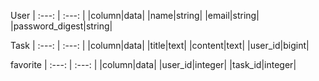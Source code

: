 User
| :---: | :---: |
|column|data|
|name|string|
|email|string|
|password_digest|string|

Task
| :---: | :---: |
|column|data|
|title|text|
|content|text|
|user_id|bigint|

favorite
| :---: | :---: |
|column|data|
|user_id|integer|
|task_id|integer|
